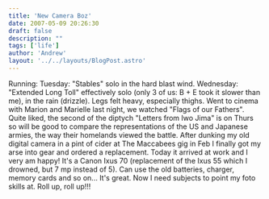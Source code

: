 ```yaml
---
title: 'New Camera Boz'
date: 2007-05-09 20:26:30
draft: false
description: ""
tags: ['life']
author: 'Andrew'
layout: '../../layouts/BlogPost.astro'
---
```


Running: Tuesday: "Stables" solo in the hard blast wind. Wednesday: "Extended Long Toll" effectively solo (only 3 of us: B + E took it slower than me), in the rain (drizzle). Legs felt heavy, especially thighs. Went to cinema with Marion and Marielle last night, we watched "Flags of our Fathers". Quite liked, the second of the diptych "Letters from Iwo Jima" is on Thurs so will be good to compare the representations of the US and Japanese armies, the way their homelands viewed the battle. After dunking my old digital camera in a pint of cider at The Maccabees gig in Feb I finally got my arse into gear and ordered a replacement. Today it arrived at work and I very am happy! It's a Canon Ixus 70 (replacement of the Ixus 55 which I drowned, but 7 mp instead of 5). Can use the old batteries, charger, memory cards and so on... It's great. Now I need subjects to point my foto skills at. Roll up, roll up!!!
